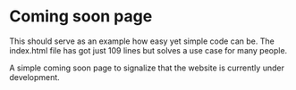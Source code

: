 
# Coming soon page

This should serve as an example how easy yet simple code can be. The index.html file has got just 109 lines but solves a use case for many people. 

A simple coming soon page to signalize that the website is currently under development.
